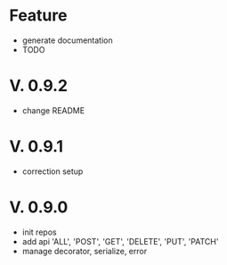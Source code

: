 # Feature

- generate documentation
- TODO

# V. 0.9.2

- change README


# V. 0.9.1

- correction setup

# V. 0.9.0

- init repos
- add api 'ALL', 'POST', 'GET', 'DELETE', 'PUT', 'PATCH'
- manage decorator, serialize, error